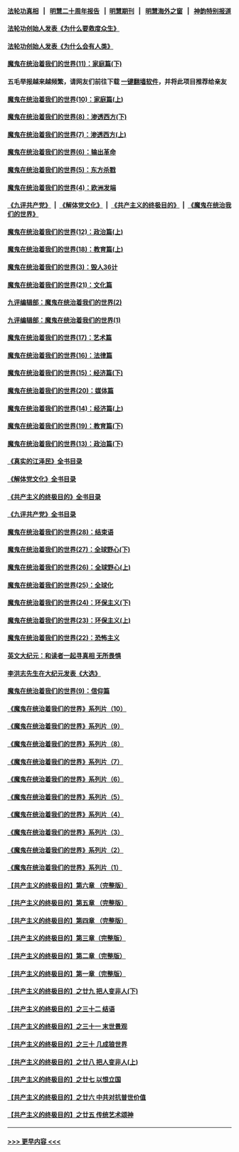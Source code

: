 #### [法轮功真相](https://github.com/gfw-breaker/truth/blob/master/README.md?t=0) &nbsp;&nbsp;|&nbsp;&nbsp; [明慧二十周年报告](https://github.com/gfw-breaker/mh-reports/blob/master/README.md?t=0) &nbsp;&nbsp;|&nbsp;&nbsp;[明慧期刊](https://github.com/gfw-breaker/mh-qikan) &nbsp;&nbsp;|&nbsp;&nbsp; [明慧海外之窗](https://github.com/gfw-breaker/mh-news/blob/master/README.md?t=0) &nbsp;&nbsp;|&nbsp;&nbsp; [神韵特别报道](https://github.com/gfw-breaker/mh-news/blob/master/shenyun.md?t=0)
#### [法轮功创始人发表《为什么要救度众生》](../pages/nsc422/n13975246.md?t=05180943) 
#### [法轮功创始人发表《为什么会有人类》](../pages/nsc422/n13912117.md?t=05180943) 
#### [魔鬼在统治着我们的世界(11)：家庭篇(下)](../pages/nsc422/n10440961.md?t=05180943) 
#### 五毛举报越来越频繁，请网友们前往下载 [一键翻墙软件](https://github.com/gfw-breaker/ssr-accounts)，并将此项目推荐给亲友
#### [魔鬼在统治着我们的世界(10)：家庭篇(上)](../pages/nsc422/n10435448.md?t=05180943) 
#### [魔鬼在统治着我们的世界(8)：渗透西方(下)](../pages/nsc422/n10429603.md?t=05180943) 
#### [魔鬼在统治着我们的世界(7)：渗透西方(上)](../pages/nsc422/n10426013.md?t=05180943) 
#### [魔鬼在统治着我们的世界(6)：输出革命](../pages/nsc422/n10421536.md?t=05180943) 
#### [魔鬼在统治着我们的世界(5)：东方杀戮](../pages/nsc422/n10417707.md?t=05180943) 
#### [魔鬼在统治着我们的世界(4)：欧洲发端](../pages/nsc422/n10414890.md?t=05180943) 
#### [《九评共产党》](https://github.com/begood0513/9ping.md/blob/master/README.md) &nbsp;|&nbsp; [《解体党文化》](../../../../jtdwh.md/blob/master/README.md)  &nbsp;|&nbsp; [《共产主义的终极目的》](../../../../gczydzjmd.md/blob/master/README.md) &nbsp;|&nbsp; [《魔鬼在统治我们的世界》](../../../../mgztzwmdsj.md/blob/master/README.md) 
#### [魔鬼在统治着我们的世界(12)：政治篇(上)](../pages/nsc422/n10444576.md?t=05180943) 
#### [魔鬼在统治着我们的世界(18)：教育篇(上)](../pages/nsc422/n10526970.md?t=05180943) 
#### [魔鬼在统治着我们的世界(3)：毁人36计](../pages/nsc422/n10411583.md?t=05180943) 
#### [魔鬼在统治着我们的世界(21)：文化篇](../pages/nsc422/n10597706.md?t=05180943) 
#### [九评编辑部：魔鬼在统治着我们的世界(2)](../pages/nsc422/n10410036.md?t=05180943) 
#### [九评编辑部：魔鬼在统治着我们的世界(1)](../pages/nsc422/n10406825.md?t=05180943) 
#### [魔鬼在统治着我们的世界(17)：艺术篇](../pages/nsc422/n10499093.md?t=05180943) 
#### [魔鬼在统治着我们的世界(16)：法律篇](../pages/nsc422/n10485969.md?t=05180943) 
#### [魔鬼在统治着我们的世界(15)：经济篇(下)](../pages/nsc422/n10469975.md?t=05180943) 
#### [魔鬼在统治着我们的世界(20)：媒体篇](../pages/nsc422/n10586579.md?t=05180943) 
#### [魔鬼在统治着我们的世界(14)：经济篇(上)](../pages/nsc422/n10457370.md?t=05180943) 
#### [魔鬼在统治着我们的世界(19)：教育篇(下)](../pages/nsc422/n10564808.md?t=05180943) 
#### [魔鬼在统治着我们的世界(13)：政治篇(下)](../pages/nsc422/n10448270.md?t=05180943) 
#### [《真实的江泽民》全书目录](../pages/nsc422/n13721399.md?t=05180943) 
#### [《解体党文化》全书目录](../pages/nsc422/n13721157.md?t=05180943) 
#### [《共产主义的终极目的》全书目录](../pages/nsc422/n13721048.md?t=05180943) 
#### [《九评共产党》全书目录](../pages/nsc422/n13708085.md?t=05180943) 
#### [魔鬼在统治着我们的世界(28)：结束语](../pages/nsc422/n10936246.md?t=05180943) 
#### [魔鬼在统治着我们的世界(27)：全球野心(下)](../pages/nsc422/n10928319.md?t=05180943) 
#### [魔鬼在统治着我们的世界(26)：全球野心(上)](../pages/nsc422/n10900318.md?t=05180943) 
#### [魔鬼在统治着我们的世界(25)：全球化](../pages/nsc422/n10788205.md?t=05180943) 
#### [魔鬼在统治着我们的世界(24)：环保主义(下)](../pages/nsc422/n10695307.md?t=05180943) 
#### [魔鬼在统治着我们的世界(23)：环保主义(上)](../pages/nsc422/n10688613.md?t=05180943) 
#### [魔鬼在统治着我们的世界(22)：恐怖主义](../pages/nsc422/n10614727.md?t=05180943) 
#### [英文大纪元：和读者一起寻真相 无所畏惧](../pages/nsc422/n12542027.md?t=05180943) 
#### [李洪志先生在大纪元发表《大选》](../pages/nsc422/n12534746.md?t=05180943) 
#### [魔鬼在统治着我们的世界(9)：信仰篇](../pages/nsc422/n10432159.md?t=05180943) 
#### [《魔鬼在统治着我们的世界》系列片（10）](../pages/nsc422/n12292670.md?t=05180943) 
#### [《魔鬼在统治着我们的世界》系列片（9）](../pages/nsc422/n12290859.md?t=05180943) 
#### [《魔鬼在统治着我们的世界》系列片（8）](../pages/nsc422/n12287445.md?t=05180943) 
#### [《魔鬼在统治着我们的世界》系列片（7）](../pages/nsc422/n12283425.md?t=05180943) 
#### [《魔鬼在统治着我们的世界》系列片（6）](../pages/nsc422/n12282314.md?t=05180943) 
#### [《魔鬼在统治着我们的世界》系列片（5）](../pages/nsc422/n12281419.md?t=05180943) 
#### [《魔鬼在统治着我们的世界》系列片（4）](../pages/nsc422/n12274024.md?t=05180943) 
#### [《魔鬼在统治着我们的世界》系列片（3）](../pages/nsc422/n12271322.md?t=05180943) 
#### [《魔鬼在统治着我们的世界》系列片（2）](../pages/nsc422/n12269049.md?t=05180943) 
#### [《魔鬼在统治着我们的世界》系列片（1）](../pages/nsc422/n12267575.md?t=05180943) 
#### [【共产主义的终极目的】第六章 （完整版）](../pages/nsc422/n11428913.md?t=05180943) 
#### [【共产主义的终极目的】第五章 （完整版）](../pages/nsc422/n11428912.md?t=05180943) 
#### [【共产主义的终极目的】第四章 （完整版）](../pages/nsc422/n11428907.md?t=05180943) 
#### [【共产主义的终极目的】第三章（完整版）](../pages/nsc422/n11428848.md?t=05180943) 
#### [【共产主义的终极目的】第二章（完整版）](../pages/nsc422/n11428831.md?t=05180943) 
#### [【共产主义的终极目的】第一章（完整版）](../pages/nsc422/n11417651.md?t=05180943) 
#### [【共产主义的终极目的】之廿九 把人变非人(下)](../pages/nsc422/n11344140.md?t=05180943) 
#### [【共产主义的终极目的】之三十二 结语](../pages/nsc422/n11360535.md?t=05180943) 
#### [【共产主义的终极目的】之三十一 末世景观](../pages/nsc422/n11351129.md?t=05180943) 
#### [【共产主义的终极目的】之三十 几成狼世界](../pages/nsc422/n11348280.md?t=05180943) 
#### [【共产主义的终极目的】之廿八 把人变非人(上)](../pages/nsc422/n11340492.md?t=05180943) 
#### [【共产主义的终极目的】之廿七 以恨立国](../pages/nsc422/n11336944.md?t=05180943) 
#### [【共产主义的终极目的】之廿六 中共对抗普世价值](../pages/nsc422/n11324785.md?t=05180943) 
#### [【共产主义的终极目的】之廿五 传统艺术颂神](../pages/nsc422/n11296396.md?t=05180943) 

----
#### [ >>> 更早内容 <<< ](../indexes/nsc422-earlier.md)

